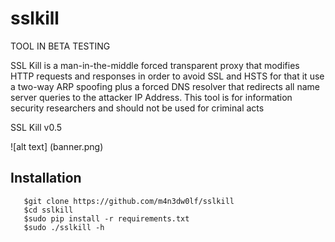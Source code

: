 # sslkill
TOOL IN BETA TESTING<br/>

SSL Kill is a man-in-the-middle forced transparent proxy that modifies HTTP requests and responses in order to avoid SSL and HSTS for that it use a two-way ARP spoofing plus a forced DNS resolver that redirects all name server queries to the attacker IP Address. This tool is for information security researchers and should not be used for criminal acts


SSL Kill v0.5<br/>

![alt text] (banner.png)

## Installation
```
   $git clone https://github.com/m4n3dw0lf/sslkill
   $cd sslkill
   $sudo pip install -r requirements.txt
   $sudo ./sslkill -h
```
